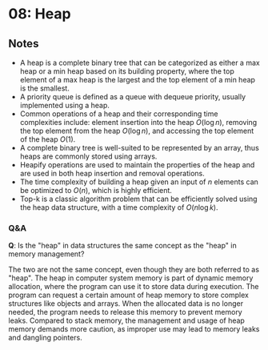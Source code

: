 # 08: Heap
## Notes
- A heap is a complete binary tree that can be categorized as either a max heap or a min heap based on its building property, where the top element of a max heap is the largest and the top element of a min heap is the smallest.
- A priority queue is defined as a queue with dequeue priority, usually implemented using a heap.
- Common operations of a heap and their corresponding time complexities include: element insertion into the heap $O(\log n)$, removing the top element from the heap $O(\log n)$, and accessing the top element of the heap $O(1)$.
- A complete binary tree is well-suited to be represented by an array, thus heaps are commonly stored using arrays.
- Heapify operations are used to maintain the properties of the heap and are used in both heap insertion and removal operations.
- The time complexity of building a heap given an input of $n$ elements can be optimized to $O(n)$, which is highly efficient.
- Top-k is a classic algorithm problem that can be efficiently solved using the heap data structure, with a time complexity of $O(n \log k)$.

### Q&A
**Q**: Is the "heap" in data structures the same concept as the "heap" in memory management?

The two are not the same concept, even though they are both referred to as "heap". The heap in computer system memory is part of dynamic memory allocation, where the program can use it to store data during execution. The program can request a certain amount of heap memory to store complex structures like objects and arrays. When the allocated data is no longer needed, the program needs to release this memory to prevent memory leaks. Compared to stack memory, the management and usage of heap memory demands more caution, as improper use may lead to memory leaks and dangling pointers.